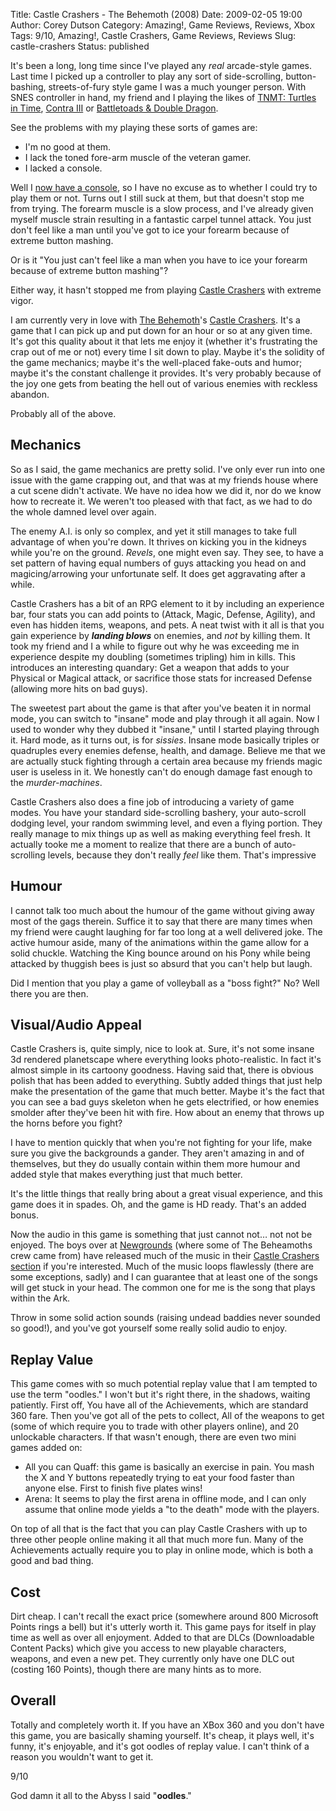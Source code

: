 Title: Castle Crashers - The Behemoth (2008)
Date: 2009-02-05 19:00
Author: Corey Dutson
Category: Amazing!, Game Reviews, Reviews, Xbox
Tags: 9/10, Amazing!, Castle Crashers, Game Reviews, Reviews
Slug: castle-crashers
Status: published

It's been a long, long time since I've played any *real* arcade-style
games. Last time I picked up a controller to play any sort of
side-scrolling, button-bashing, streets-of-fury style game I was a much
younger person. With SNES controller in hand, my friend and I playing
the likes of [TNMT: Turtles in
Time](http://en.wikipedia.org/wiki/Turtles_in_time "Wikipedia: Turtles In Time"),
[Contra
III](http://en.wikipedia.org/wiki/Contra_III:_The_Alien_Wars "Wikipedia: Contra III")
or [Battletoads & Double
Dragon](http://en.wikipedia.org/wiki/Battletoads_&_Double_Dragon "Wikipedia: Battletoads & Double Dragon").

See the problems with my playing these sorts of games are:

-   I'm no good at them.
-   I lack the toned fore-arm muscle of the veteran gamer.
-   I lacked a console.

Well I [now have a
console]({filename}360-degrees-of-failure.md "Corey Dutson: 360 Degrees of Failure"),
so I have no excuse as to whether I could try to play them or not. Turns
out I still suck at them, but that doesn't stop me from trying. The
forearm muscle is a slow process, and I've already given myself muscle
strain resulting in a fantastic carpel tunnel attack. You just don't
feel like a man until you've got to ice your forearm because of extreme
button mashing.

Or is it "You just can't feel like a man when you have to ice your
forearm because of extreme button mashing"?

Either way, it hasn't stopped me from playing [Castle
Crashers](http://www.castlecrashers.com/ "Castle Crashers") with extreme
vigor.


<!-- PELICAN_END_SUMMARY -->
I am currently very in love with [The
Behemoth](http://www.thebehemoth.com/ "The Behemoth")'s [Castle
Crashers](http://www.castlecrashers.com/ "Castle Crashers"). It's a game
that I can pick up and put down for an hour or so at any given time.
It's got this quality about it that lets me enjoy it (whether it's
frustrating the crap out of me or not) every time I sit down to play.
Maybe it's the solidity of the game mechanics; maybe it's the
well-placed fake-outs and humor; maybe it's the constant challenge it
provides. It's very probably because of the joy one gets from beating
the hell out of various enemies with reckless abandon.

Probably all of the above.

Mechanics
---------

So as I said, the game mechanics are pretty solid. I've only ever run
into one issue with the game crapping out, and that was at my friends
house where a cut scene didn't activate. We have no idea how we did it,
nor do we know how to recreate it. We weren't too pleased with that
fact, as we had to do the whole damned level over again.

The enemy A.I. is only so complex, and yet it still manages to take full
advantage of when you're down. It thrives on kicking you in the kidneys
while you're on the ground. *Revels*, one might even say. They see, to
have a set pattern of having equal numbers of guys attacking you head on
and magicing/arrowing your unfortunate self. It does get aggravating
after a while.

Castle Crashers has a bit of an RPG element to it by including an
experience bar, four stats you can add points to (Attack, Magic,
Defense, Agility), and even has hidden items, weapons, and pets. A neat
twist with it all is that you gain experience by ***landing blows*** on
enemies, and *not* by killing them. It took my friend and I a while to
figure out why he was exceeding me in experience despite my doubling
(sometimes tripling) him in kills. This introduces an interesting
quandary: Get a weapon that adds to your Physical or Magical attack, or
sacrifice those stats for increased Defense (allowing more hits on bad
guys).

The sweetest part about the game is that after you've beaten it in
normal mode, you can switch to "insane" mode and play through it all
again. Now I used to wonder why they dubbed it "insane," until I started
playing through it. Hard mode, as it turns out, is for *sissies*. Insane
mode basically triples or quadruples every enemies defense, health, and
damage. Believe me that we are actually stuck fighting through a certain
area because my friends magic user is useless in it. We honestly can't
do enough damage fast enough to the *murder-machines*.

Castle Crashers also does a fine job of introducing a variety of game
modes. You have your standard side-scrolling bashery, your auto-scroll
dodging level, your random swimming level, and even a flying portion.
They really manage to mix things up as well as making everything feel
fresh. It actually tooke me a moment to realize that there are a bunch
of auto-scrolling levels, because they don't really *feel* like them.
That's impressive



Humour
------

I cannot talk too much about the humour of the game without giving away
most of the gags therein. Suffice it to say that there are many times
when my friend were caught laughing for far too long at a well delivered
joke. The active humour aside, many of the animations within the game
allow for a solid chuckle. Watching the King bounce around on his Pony
while being attacked by thuggish bees is just so absurd that you can't
help but laugh.

Did I mention that you play a game of volleyball as a "boss fight?" No?
Well there you are then.

Visual/Audio Appeal
-------------------

Castle Crashers is, quite simply, nice to look at. Sure, it's not some
insane 3d rendered planetscape where everything looks photo-realistic.
In fact it's almost simple in its cartoony goodness. Having said that,
there is obvious polish that has been added to everything. Subtly added
things that just help make the presentation of the game that much
better. Maybe it's the fact that you can see a bad guys skeleton when he
gets electrified, or how enemies smolder after they've been hit with
fire. How about an enemy that throws up the horns before you fight?

I have to mention quickly that when you're not fighting for your life,
make sure you give the backgrounds a gander. They aren't amazing in and
of themselves, but they do usually contain within them more humour and
added style that makes everything just that much better.

It's the little things that really bring about a great visual
experience, and this game does it in spades. Oh, and the game is HD
ready. That's an added bonus.

Now the audio in this game is something that just cannot not… not not be
enjoyed. The boys over at
[Newgrounds](http://www.newgrounds.com/ "Newgrounds.com: Everything by Everyone")
(where some of The Beheamoths crew came from) have released much of the
music in their [Castle Crashers
section](http://www.newgrounds.com/collection/castlecrashers.html "Newgrounds.com: Castle Crashers")
if you're interested. Much of the music loops flawlessly (there are some
exceptions, sadly) and I can guarantee that at least one of the songs
will get stuck in your head. The common one for me is the song that
plays within the Ark.

Throw in some solid action sounds (raising undead baddies never sounded
so good!), and you've got yourself some really solid audio to enjoy.



Replay Value
------------

This game comes with so much potential replay value that I am tempted to
use the term "oodles." I won't but it's right there, in the shadows,
waiting patiently. First off, You have all of the Achievements, which
are standard 360 fare. Then you've got all of the pets to collect, All
of the weapons to get (some of which require you to trade with other
players online), and 20 unlockable characters. If that wasn't enough,
there are even two mini games added on:

-   All you can Quaff: this game is basically an exercise in pain. You
    mash the X and Y buttons repeatedly trying to eat your food faster
    than anyone else. First to finish five plates wins!
-   Arena: It seems to play the first arena in offline mode, and I can
    only assume that online mode yields a "to the death" mode with
    the players.

On top of all that is the fact that you can play Castle Crashers with up
to three other people online making it all that much more fun. Many of
the Achievements actually require you to play in online mode, which is
both a good and bad thing.

Cost
----

Dirt cheap. I can't recall the exact price (somewhere around 800
Microsoft Points rings a bell) but it's utterly worth it. This game pays
for itself in play time as well as over all enjoyment. Added to that are
DLCs (Downloadable Content Packs) which give you access to new playable
characters, weapons, and even a new pet. They currently only have one
DLC out (costing 160 Points), though there are many hints as to more.

Overall
-------

Totally and completely worth it. If you have an XBox 360 and you don't
have this game, you are basically shaming yourself. It's cheap, it plays
well, it's funny, it's enjoyable, and it's got oodles of replay value. I
can't think of a reason you wouldn't want to get it.

9/10

God damn it all to the Abyss I said "**oodles**."
